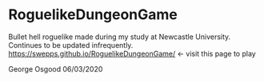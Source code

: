 # RoguelikeDungeonGame
Bullet hell roguelike made during my study at Newcastle University. Continues to be updated infrequently.
https://swepps.github.io/RoguelikeDungeonGame/ <- visit this page to play

George Osgood 06/03/2020
